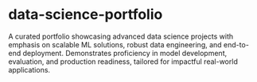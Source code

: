 # data-science-portfolio
A curated portfolio showcasing advanced data science projects with emphasis on scalable ML solutions, robust data engineering, and end-to-end deployment. Demonstrates proficiency in model development, evaluation, and production readiness, tailored for impactful real-world applications.
